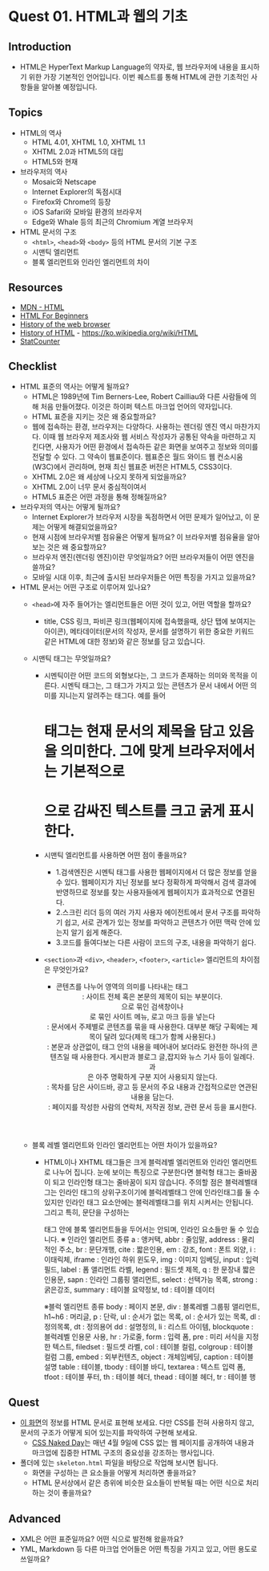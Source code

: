 # Quest 01. HTML과 웹의 기초

## Introduction
* HTML은 HyperText Markup Language의 약자로, 웹 브라우저에 내용을 표시하기 위한 가장 기본적인 언어입니다. 이번 퀘스트를 통해 HTML에 관한 기초적인 사항들을 알아볼 예정입니다.

## Topics
* HTML의 역사
  * HTML 4.01, XHTML 1.0, XHTML 1.1
  * XHTML 2.0과 HTML5의 대립
  * HTML5와 현재
* 브라우저의 역사
  * Mosaic와 Netscape
  * Internet Explorer의 독점시대
  * Firefox와 Chrome의 등장
  * iOS Safari와 모바일 환경의 브라우저
  * Edge와 Whale 등의 최근의 Chromium 계열 브라우저
* HTML 문서의 구조
  * `<html>`, `<head>`와 `<body>` 등의 HTML 문서의 기본 구조
  * 시맨틱 엘리먼트
  * 블록 엘리먼트와 인라인 엘리먼트의 차이

## Resources
* [MDN - HTML](https://developer.mozilla.org/ko/docs/Web/HTML)
* [HTML For Beginners](https://html.com/)
* [History of the web browser](https://en.wikipedia.org/wiki/History_of_the_web_browser)
* [History of HTML](https://en.wikipedia.org/wiki/HTML) - https://ko.wikipedia.org/wiki/HTML
* [StatCounter](https://gs.statcounter.com/)

## Checklist
* HTML 표준의 역사는 어떻게 될까요?
   - HTML은 1989년에 Tim Berners-Lee, Robert Cailliau와 다른 사람들에 의해 처음 만들어졌다. 이것은 하이퍼 텍스트 마크업 언어의 약자입니다.
  * HTML 표준을 지키는 것은 왜 중요할까요?
   - 웹에 접속하는 환경, 브라우저는 다양하다. 사용하는 렌더링 엔진 역시 마찬가지다. 이때 웹 브라우저 제조사와 웹 서비스 작성자가 공통된 약속을 마련하고 지킨다면, 사용자가 어떤 환경에서 접속하든 같은 화면을 보여주고 정보와 의미를 전달할 수 있다. 그 약속이 웹표준이다. 웹표준은 월드 와이드 웹 컨소시움(W3C)에서 관리하며, 현재 최신 웹표준 버전은 HTML5, CSS3이다.
  * XHTML 2.0은 왜 세상에 나오지 못하게 되었을까요?
   -  XHTML 2.0이 너무 문서 중심적이여서
  * HTML5 표준은 어떤 과정을 통해 정해질까요?
* 브라우저의 역사는 어떻게 될까요?
  * Internet Explorer가 브라우저 시장을 독점하면서 어떤 문제가 일어났고, 이 문제는 어떻게 해결되었을까요?
  * 현재 시점에 브라우저별 점유율은 어떻게 될까요? 이 브라우저별 점유율을 알아보는 것은 왜 중요할까요?
  * 브라우저 엔진(렌더링 엔진)이란 무엇일까요? 어떤 브라우저들이 어떤 엔진을 쓸까요?
  * 모바일 시대 이후, 최근에 출시된 브라우저들은 어떤 특징을 가지고 있을까요?
* HTML 문서는 어떤 구조로 이루어져 있나요?
  * `<head>`에 자주 들어가는 엘리먼트들은 어떤 것이 있고, 어떤 역할을 할까요?
      - title, CSS 링크, 파비콘 링크(웹페이지에 접속했을때, 상단 탭에 보여지는 아이콘), 메타데이터(문서의 작성자, 문서를 설명하기 위한 중요한 키워드 같은 HTML에 대한 정보)와 같은 정보를 담고 있습니다.

  * 시맨틱 태그는 무엇일까요?
      - 시멘틱이란 어떤 코드의 외형보다는, 그 코드가 존재하는 의미와 목적을 이른다. 시멘틱 태그는, 그 태그가 가지고 있는 콘텐츠가 문서 내에서 어떤 의미를 지니는지 알려주는 태그다. 예를 들어 <h1>태그는 현재 문서의 제목을 담고 있음을 의미한다. 그에 맞게 브라우저에서는 기본적으로 <h1>으로 감싸진 텍스트를 크고 굵게 표시한다.
    
    * 시맨틱 엘리먼트를 사용하면 어떤 점이 좋을까요?
      - 1.검색엔진은 시멘틱 태그를 사용한 웹페이지에서 더 많은 정보를 얻을 수 있다. 웹페이지가 지닌 정보를 보다 정확하게 파악해서 검색 결과에 반영하므로 정보를 찾는 사용자들에게 웹페이지가 효과적으로 연결된다.
      - 2.스크린 리더 등의 여러 가지 사용자 에이전트에서 문서 구조를 파악하기 쉽고, 서로 관계가 있는 정보를 파악하고 콘텐츠가 어떤 맥락 안에 있는지 알기 쉽게 해준다.
      - 3.코드를 들여다보는 다른 사람이 코드의 구조, 내용을 파악하기 쉽다.

    * `<section>`과 `<div>`, `<header>`, `<footer>`, `<article>` 엘리먼트의 차이점은 무엇인가요?
      - 콘텐츠를 나누어 영역의 의미를 나타내는 태그
       <header> : 사이트 전체 혹은 본문의 제목이 되는 부분이다. <form>으로 묶인 검색창이나 <nav>로 묶인 사이트 메뉴, 로고 마크 등을 넣는다
       <section> : 문서에서 주제별로 콘텐츠를 묶을 때 사용한다. 대부분 해당 구획에는 제목이 달려 있다(제목 태그가 함께 사용된다.)
       <article> : 본문과 상관없이, 태그 안의 내용을 떼어내어 보더라도 완전한 하나의 콘텐츠일 때 사용한다. 게시판과 블로그 글,잡지와 뉴스 기사 등이 일례다. <section>과 <article>은 아주 명확하게 구분 지어 사용되지 않는다.
       <aside> : 목차를 담은 사이드바, 광고 등 문서의 주요 내용과 간접적으로만 연관된 내용을 담는다.
       <footer> : 페이지를 작성한 사람의 연락처, 저작권 정보, 관련 문서 등을 표시한다.

  * 블록 레벨 엘리먼트와 인라인 엘리먼트는 어떤 차이가 있을까요?
    - HTML이나 XHTML 태그들은 크게 블럭레벨 엘리먼트와 인라인 엘리먼트로 나누어 집니다.
      눈에 보이는 특징으로 구분한다면 블럭형 태그는 줄바꿈이 되고 인라인형 태그는 줄바꿈이 되지 않습니다.
      주의할 점은 블럭레벨태그는 인라인 태그의 상위구조이기에 블럭레벨태그 안에 인라인태그를 둘 수 있지만
      인라인 태그 요소안에는 블럭레벨태그를 위치 시켜서는 안됩니다. 그리고 특히, 문단을 구성하는 <P>태그 안에 블록 엘리먼트들을 두어서는 안되며, 인라인 요소들만 둘 수 있습니다.
      ※ 인라인 엘리먼트 종류
      a : 앵커택, abbr : 줄임말, address : 물리적인 주소, br : 문단개행, cite : 짧은인용, em : 강조, font : 폰트 외양, i : 이태릭체, iframe : 인라인 하위 윈도우,
      img : 이미지 임베딩, input : 입력필드, label : 폼 앨리먼트 라벨, legend : 필드셋 제목, q : 한 문장내 짧은 인용문, sapn : 인라인 그룹핑 앨리먼트, 
      select : 선택가능 목록, strong : 굵은강조, summary : 테이블 요약정보, td : 테이블 데이터

      ※블럭 엘리먼트 종류
      body : 페이지 본문, div : 블록레벨 그룹핑 앨리먼트, h1~h6 : 머리글, p : 단락, ul : 순서가 없는 목록, ol : 순서가 있는 목록, dl : 정의목록, dt : 정의용어
      dd : 설명정의, li : 리스트 아이템, blockquote : 블럭레벨 인용문 사용, hr : 가로줄, form : 입력 폼, pre : 미리 서식을 지정한 텍스트,
      filedset : 필드셋 라벨, col : 테이블 컬럼, colgroup : 테이블 컬럼 그룹, embed : 외부컨텐츠, object : 개체임베딩, caption : 테이블 설명
      table : 테이블, tbody : 테이블 바디, textarea : 텍스트 입력 폼, tfoot : 테이블 푸터, th : 테이블 헤더, thead : 테이블 헤더, tr : 테이블 행

## Quest
* [이 화면](screen.png)의 정보를 HTML 문서로 표현해 보세요. 다만 CSS를 전혀 사용하지 않고, 문서의 구조가 어떻게 되어 있는지를 파악하여 구현해 보세요.
  * [CSS Naked Day](https://css-naked-day.github.io/)는 매년 4월 9일에 CSS 없는 웹 페이지를 공개하여 내용과 마크업에 집중한 HTML 구조의 중요성을 강조하는 행사입니다.
* 폴더에 있는 `skeleton.html` 파일을 바탕으로 작업해 보시면 됩니다.
  * 화면을 구성하는 큰 요소들을 어떻게 처리하면 좋을까요?
  * HTML 문서상에서 같은 층위에 비슷한 요소들이 반복될 때는 어떤 식으로 처리하는 것이 좋을까요?

## Advanced
* XML은 어떤 표준일까요? 어떤 식으로 발전해 왔을까요?
* YML, Markdown 등 다른 마크업 언어들은 어떤 특징을 가지고 있고, 어떤 용도로 쓰일까요?
